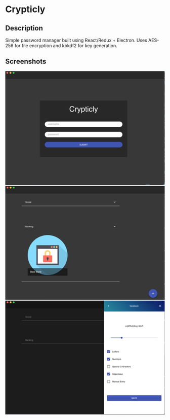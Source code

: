 # Crypticly

## Description

Simple password manager built using React/Redux + Electron. Uses AES-256 for file encryption and kbkdf2 for key generation.

## Screenshots

<img src="screenshots/crypticly-login.png" width="700px">


<img src="screenshots/crypticly-home.png" width="700px">

<img src="screenshots/crypticly-password-gen.png" width="700px">

